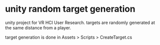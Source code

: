 # unity random target generation

unity project for VR HCI User Research.
targets are randomly generated at the same distance from a player.

target generation is done in Assets > Scripts > CreateTarget.cs
